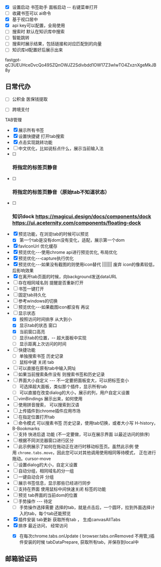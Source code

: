 - [x]  设置启动 书签助手  面板启动 -- 右键菜单打开
- [ ]  收藏书签可以 ai命令
- [x]  基于视口居中
- [x] api key可以配置，全局使用 
- [ ]  搜索时 默认在知识库中搜索
- [ ] 智能跳转
- [ ] 搜索时展示结果，包括链接和对应匹配到的向量
- [ ] 知识库id配置好后展示出来

fastgpt-qC3UEUHceDvcQo49SZQnOWJZ2Sdivbdd1OW17Z3wIwTO4ZxznXgeMkJB8y

## 日常代办
- [ ] 公积金 医保钱提取


- [ ] 跨境支付

TAB管理
- [x] 展示所有书签
- [x] 设置快捷键 打开tab搜索
- [x] 点击实现跳转功能
- [ ] 中文优化，比如说标点什么，展示当前输入法
- [ ] ### 将指定的标签页静音
- [ ] ### 将指定的标签页静音（原始tab不知道状态）
- [ ] ### 知识dock  https://magicui.design/docs/components/dock   https://ui.aceternity.com/components/floating-dock
- [x] 预览功能，在浏览tab的时候可以预览
	- [x] 第一个tab是没有dom没有变化，适配，展示第一个dom
- [x] favIconUrl 优化缓存
- [x] 预览优化---使用chrome api进行预览优化, 布局优化
- [x] 预览优化---capture执行优化
- [x] 预览优化---如果没有截图的则使用icon替代  ||||||| 废弃 icon的像素较低，后影响效果
- [x] 在离开tab页面的时候，向background发送dataURL
- [ ] 存在相同域名则 提醒是否重新打开
- [ ] 书签一键打开
- [ ] 固定tab持久化
- [ ] 参考windows的切换
- [ ] 预览优化---如果截图icon都没有 再议
- [ ] 显示状态 
	- [x] 按照访问时间排序 从大到小
	- [x] 显示tab的状态 窗口
	- [x] 当前窗口高亮
	- [ ] 显示tab的位置，-- 超大面板中实现
	- [ ] 显示距离上次访问的时间
- [ ] 快捷功能
	- [ ] 单独搜索书签 历史记录
	- [ ] 鼠标中键 关闭 tab
- [ ] 可以直接在原有tab中输入网址
- [ ] 如果当前搜索条件没有 则搜索书签和历史记录
- [ ] 界面大小自定义  --- 不一定要把面板变大，可以把标签变小
	- [ ] 可选择超大面板，类似那个插件，显示所有tab 
	- [ ] 可以直接在改变dialog的大小，展示的列，用户自定义设置
- [ ] vimBindings 展示出来，如何使用
- [ ] 使用拼音搜索， 可以搜索到汉语
- [ ] 上传插件到chrome插件应用市场
- [ ] 在指定位置打开tab
- [ ] 命令模式 可以搜素书签 历史记录，使用tab切换，或者大小写 H-history， B-Bookmarks
- [ ]  支持 快进后退 功能 (不一定要做，可以在展示界面 以最近访问的排序)
- [ ] 根据不同浏览器窗口进行区分
- [ ] 此示例展示了如何在拖动正在进行时移动标签页。虽然此示例 使用 `chrome.tabs.move`，因此您可以对其他调用使用相同等待模式， 正在进行拖动。cursor-move
- [ ] 设置dialog的大小，自定义设置
- [ ] 自动分组，相同域名的分一组
- [ ] 一键自动合并 分组 
- [ ] 展示书签信息，显示那些已经进行同步
- [ ] 支持在界面 使用鼠标中间快速关闭 标签的功能
- [ ] 预览 tab界面的当前dom的位置
- [ ] 手势操作  --- 待定
	- [ ] 手势操作选择需要 选择的tab，就是点击后，一个圆环，拉到外面选择计入的tab，每个tab还能预览
- [x] 插件安装 tab更新 获取所有tab ， 生成canvasAllTabs
- [x]  排序  最近访问， 经常访问
	- [x] 在每次chrome.tabs.onUpdate  ( browser.tabs.onRemoved 不用管,)插件安装的时候 tabDataPrepare, 获取所有tab，并保存到local中




## 邮箱验证码

